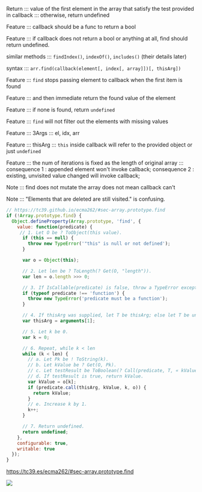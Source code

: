 Return ::: value of the first element in the array that satisfy the test provided in callback ::: otherwise, return undefined

Feature ::: callback should be a func to return a bool 

Feature ::: if callback does not return a bool or anything at all, find should return undefined.

similar methods ::: `findIndex()`, `indexOf()`, `includes()` (their details later)

syntax ::: `arr.find(callback(element[, index[, array]])[, thisArg])`

Feature ::: `find` stops passing element to callback when the first item is found 

Feature ::: and then immediate return the found value of the element

Feature ::: if none is found, return `undefined`

Feature ::: `find` will not filter out the elements with missing values

Feature ::: 3Args ::: el, idx, arr

Feature ::: thisArg ::: `this` inside callback will refer to the provided object or just `undefined`

Feature ::: the num of iterations is fixed as the length of original array ::: consequence 1 : appended element won't invoke callback; consequence 2 : existing, unvisited value changed will invoke callback; 

Note ::: find does not mutate the array does not mean callback can't

Note ::: "Elements that are deleted are still visited." is confusing. 



```Javascript
// https://tc39.github.io/ecma262/#sec-array.prototype.find
if (!Array.prototype.find) {
  Object.defineProperty(Array.prototype, 'find', {
    value: function(predicate) {
     // 1. Let O be ? ToObject(this value).
      if (this == null) {
        throw new TypeError('"this" is null or not defined');
      }

      var o = Object(this);

      // 2. Let len be ? ToLength(? Get(O, "length")).
      var len = o.length >>> 0;

      // 3. If IsCallable(predicate) is false, throw a TypeError exception.
      if (typeof predicate !== 'function') {
        throw new TypeError('predicate must be a function');
      }

      // 4. If thisArg was supplied, let T be thisArg; else let T be undefined.
      var thisArg = arguments[1];

      // 5. Let k be 0.
      var k = 0;

      // 6. Repeat, while k < len
      while (k < len) {
        // a. Let Pk be ! ToString(k).
        // b. Let kValue be ? Get(O, Pk).
        // c. Let testResult be ToBoolean(? Call(predicate, T, « kValue, k, O »)).
        // d. If testResult is true, return kValue.
        var kValue = o[k];
        if (predicate.call(thisArg, kValue, k, o)) {
          return kValue;
        }
        // e. Increase k by 1.
        k++;
      }

      // 7. Return undefined.
      return undefined;
    },
    configurable: true,
    writable: true
  });
}

```

https://tc39.es/ecma262/#sec-array.prototype.find

<image src="../../../mona.jpg"></image>